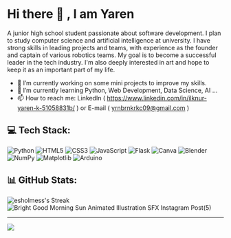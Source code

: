 # Hi there 👋 , I am Yaren
A junior high school student passionate about software development. I plan to study computer science and artificial intelligence at university.
I have strong skills in leading projects and teams, with experience as the founder and captain of various robotics teams. My goal is to become a successful leader in the tech industry.
I'm also deeply interested in art and hope to keep it as an important part of my life.

- 🔭 I’m currently working on some mini projects to improve my skills.
- 🌱 I’m currently learning Python, Web Development, Data Science, AI ...
- 📫 How to reach me: LinkedIn ( https://www.linkedin.com/in/ilknur-yaren-k-51058831b/ ) or E-mail ( yrnbrnkrkc09@gmail.com )
  
## 💻 Tech Stack:
![Python](https://img.shields.io/badge/python-3670A0?style=for-the-badge&logo=python&logoColor=ffdd54) ![HTML5](https://img.shields.io/badge/html5-%23E34F26.svg?style=for-the-badge&logo=html5&logoColor=white) ![CSS3](https://img.shields.io/badge/css3-%231572B6.svg?style=for-the-badge&logo=css3&logoColor=white) ![JavaScript](https://img.shields.io/badge/javascript-%23323330.svg?style=for-the-badge&logo=javascript&logoColor=%23F7DF1E) ![Flask](https://img.shields.io/badge/flask-%23000.svg?style=for-the-badge&logo=flask&logoColor=white) ![Canva](https://img.shields.io/badge/Canva-%2300C4CC.svg?style=for-the-badge&logo=Canva&logoColor=white) ![Blender](https://img.shields.io/badge/blender-%23F5792A.svg?style=for-the-badge&logo=blender&logoColor=white) ![NumPy](https://img.shields.io/badge/numpy-%23013243.svg?style=for-the-badge&logo=numpy&logoColor=white) ![Matplotlib](https://img.shields.io/badge/Matplotlib-%23ffffff.svg?style=for-the-badge&logo=Matplotlib&logoColor=black) ![Arduino](https://img.shields.io/badge/-Arduino-00979D?style=for-the-badge&logo=Arduino&logoColor=white)
## 📊 GitHub Stats:
![esholmess's Streak](https://github-readme-streak-stats.herokuapp.com/?user=esholmess&theme=midnight-purple&hide_border=true)
![Bright Good Morning Sun Animated Illustration SFX Instagram Post(5)](https://github.com/user-attachments/assets/740e4dcb-2fed-4f17-b019-d60f550ce381)

---
[![](https://visitcount.itsvg.in/api?id=esholmess&label=Profile%20Views&color=10&icon=0&pretty=false)](https://visitcount.itsvg.in)

